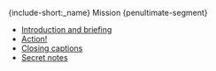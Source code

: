 {include-short:_name}
Mission {penultimate-segment}

* [Introduction and briefing]({base-uri}-begin)
* [Action!]({base-uri}-action)
* [Closing captions]({base-uri}-closure)
* [Secret notes]({base-uri}-gm)